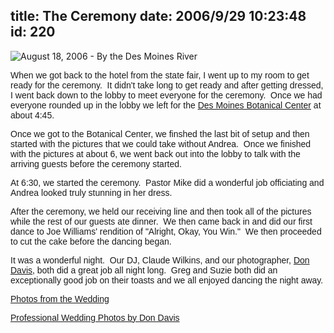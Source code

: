 title: The Ceremony
date: 2006/9/29 10:23:48
id: 220
---
![August 18, 2006 - By the Des Moines River](/journal_images/mini-330-journal.jpg)

<font face="Arial">When we got back to the hotel from the state fair, I went up to my room to get ready for the ceremony.  It didn't take long to get ready and after getting dressed, I went back down to the lobby to meet everyone for the ceremony.  Once we had everyone rounded up in the lobby we left for the [Des Moines Botanical Center](http://www.desmoinesbotanicalcenter.com/) at about 4:45. </font>

<font face="Arial">Once we got to the Botanical Center, we finshed the last bit of setup and then started with the pictures that we could take without Andrea.  Once we finished with the pictures at about 6, we went back out into the lobby to talk with the arriving guests before the ceremony started.</font>

<font face="Arial">At 6:30, we started the ceremony.  Pastor Mike did a wonderful job officiating and Andrea looked truly stunning in her dress. </font>

<font face="Arial">After the ceremony, we held our receiving line and then took all of the pictures while the rest of our guests ate dinner.  We then came back in and did our first dance to Joe Williams' rendition of "Alright, Okay, You Win."  We then proceeded to cut the cake before the dancing began. </font>

<font face="Arial">It was a wonderful night.  Our DJ, Claude Wilkins, and our photographer, [Don Davis](http://www.dondavisphotography.com/), both did a great job all night long.  Greg and Suzie both did an exceptionally good job on their toasts and we all enjoyed dancing the night away.</font>

<font face="Arial">[Photos from the Wedding](PhotoAlbum.aspx?ID=WEDDING-WEDDING)</font>

<font face="Arial">[Professional Wedding Photos by Don Davis](PhotoAlbum.aspx?ID=WEDDING-PROFESSIONAL)</font>